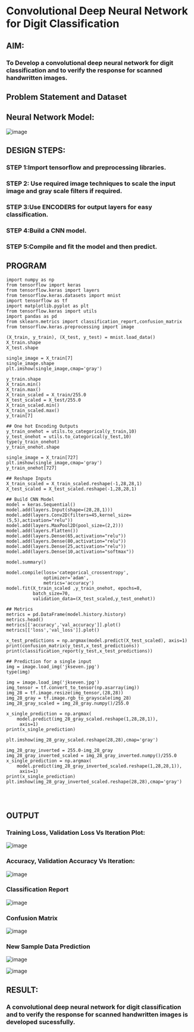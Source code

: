 # Convolutional Deep Neural Network for Digit Classification

## AIM:

### To Develop a convolutional deep neural network for digit classification and to verify the response for scanned handwritten images.

## Problem Statement and Dataset

## Neural Network Model:

![image](https://github.com/gpavithra673/mnist-classification/assets/93427264/70a2e501-745b-431f-86dd-dd932e83b0b9)

## DESIGN STEPS:

### STEP 1:Import tensorflow and preprocessing libraries.

### STEP 2: Use required image techniques to scale the input image and gray scale filters if required.

### STEP 3:Use ENCODERS for output layers for easy classification.

### STEP 4:Build a CNN model.

### STEP 5:Compile and fit the model and then predict.

## PROGRAM
```
import numpy as np
from tensorflow import keras
from tensorflow.keras import layers
from tensorflow.keras.datasets import mnist
import tensorflow as tf
import matplotlib.pyplot as plt
from tensorflow.keras import utils
import pandas as pd
from sklearn.metrics import classification_report,confusion_matrix
from tensorflow.keras.preprocessing import image

(X_train, y_train), (X_test, y_test) = mnist.load_data()
X_train.shape
X_test.shape

single_image = X_train[7]
single_image.shape
plt.imshow(single_image,cmap='gray')

y_train.shape
X_train.min()
X_train.max()
X_train_scaled = X_train/255.0
X_test_scaled = X_test/255.0
X_train_scaled.min()
X_train_scaled.max()
y_train[7]

## One hot Encoding Outputs
y_train_onehot = utils.to_categorical(y_train,10)
y_test_onehot = utils.to_categorical(y_test,10)
type(y_train_onehot)
y_train_onehot.shape

single_image = X_train[727]
plt.imshow(single_image,cmap='gray')
y_train_onehot[727]

## Reshape Inputs
X_train_scaled = X_train_scaled.reshape(-1,28,28,1)
X_test_scaled = X_test_scaled.reshape(-1,28,28,1)

## Build CNN Model
model = keras.Sequential()
model.add(layers.Input(shape=(28,28,1)))
model.add(layers.Conv2D(filters=45,kernel_size=(5,5),activation="relu"))
model.add(layers.MaxPool2D(pool_size=(2,2)))
model.add(layers.Flatten())
model.add(layers.Dense(65,activation="relu"))
model.add(layers.Dense(80,activation="relu"))
model.add(layers.Dense(25,activation="relu"))
model.add(layers.Dense(10,activation="softmax"))

model.summary()

model.compile(loss='categorical_crossentropy',
              optimizer='adam',
              metrics='accuracy')
model.fit(X_train_scaled ,y_train_onehot, epochs=8,
          batch_size=70,
          validation_data=(X_test_scaled,y_test_onehot))

## Metrics
metrics = pd.DataFrame(model.history.history)
metrics.head()
metrics[['accuracy','val_accuracy']].plot()
metrics[['loss','val_loss']].plot()

x_test_predictions = np.argmax(model.predict(X_test_scaled), axis=1)
print(confusion_matrix(y_test,x_test_predictions))
print(classification_report(y_test,x_test_predictions))

## Prediction for a single input
img = image.load_img('jkseven.jpg')
type(img)

img = image.load_img('jkseven.jpg')
img_tensor = tf.convert_to_tensor(np.asarray(img))
img_28 = tf.image.resize(img_tensor,(28,28))
img_28_gray = tf.image.rgb_to_grayscale(img_28)
img_28_gray_scaled = img_28_gray.numpy()/255.0

x_single_prediction = np.argmax(
    model.predict(img_28_gray_scaled.reshape(1,28,28,1)),
     axis=1)
print(x_single_prediction)

plt.imshow(img_28_gray_scaled.reshape(28,28),cmap='gray')

img_28_gray_inverted = 255.0-img_28_gray
img_28_gray_inverted_scaled = img_28_gray_inverted.numpy()/255.0
x_single_prediction = np.argmax(
    model.predict(img_28_gray_inverted_scaled.reshape(1,28,28,1)),
     axis=1)
print(x_single_prediction)
plt.imshow(img_28_gray_inverted_scaled.reshape(28,28),cmap='gray')




```
## OUTPUT

### Training Loss, Validation Loss Vs Iteration Plot:
  ![image](https://github.com/gpavithra673/mnist-classification/assets/93427264/115d722e-a04d-4242-a1c2-711d31dea0a4)

### Accuracy, Validation Accuracy Vs Iteration:
![image](https://github.com/gpavithra673/mnist-classification/assets/93427264/a7b3fff3-eae1-4bd1-af71-3ee6cc002fb5)

### Classification Report
![image](https://github.com/gpavithra673/mnist-classification/assets/93427264/b843ab05-fae6-4516-8217-794f6bc0d573)


### Confusion Matrix
![image](https://github.com/gpavithra673/mnist-classification/assets/93427264/7f3851b6-eb4d-45f8-8cd2-75fcc06db380)

### New Sample Data Prediction
![image](https://github.com/gpavithra673/mnist-classification/assets/93427264/599031ea-71c6-4941-bfa9-44868cba882c)

![image](https://github.com/gpavithra673/mnist-classification/assets/93427264/5dddef9d-c4bd-4fd4-89be-3b980115a636)


## RESULT:
### A convolutional deep neural network for digit classification and to verify the response for scanned handwritten images is developed sucessfully.
